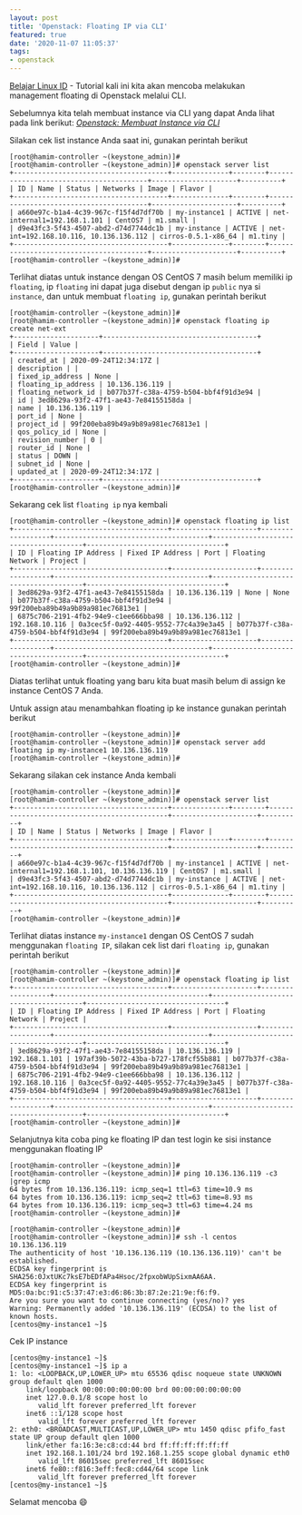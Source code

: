 ```yaml
---
layout: post
title: 'Openstack: Floating IP via CLI'
featured: true
date: '2020-11-07 11:05:37'
tags:
- openstack
---
```


[Belajar Linux ID](/) - Tutorial kali ini kita akan mencoba melakukan management floating di Openstack melalui CLI.

Sebelumnya kita telah membuat instance via CLI yang dapat Anda lihat pada link berikut: _[Openstack: Membuat Instance via CLI](/openstack-membuat-instance-via-cli/)_

Silakan cek list instance Anda saat ini, gunakan perintah berikut

<!--kg-card-begin: markdown-->

    [root@hamim-controller ~(keystone_admin)]#
    [root@hamim-controller ~(keystone_admin)]# openstack server list
    +--------------------------------------+--------------+--------+----------------------------------------+---------------------+----------+
    | ID | Name | Status | Networks | Image | Flavor |
    +--------------------------------------+--------------+--------+----------------------------------------+---------------------+----------+
    | a660e97c-b1a4-4c39-967c-f15f4d7df70b | my-instance1 | ACTIVE | net-internal1=192.168.1.101 | CentOS7 | m1.small |
    | d9e43fc3-5f43-4507-abd2-d74d7744dc1b | my-instance | ACTIVE | net-int=192.168.10.116, 10.136.136.112 | cirros-0.5.1-x86_64 | m1.tiny |
    +--------------------------------------+--------------+--------+----------------------------------------+---------------------+----------+
    [root@hamim-controller ~(keystone_admin)]#

<!--kg-card-end: markdown-->

Terlihat diatas untuk instance dengan OS CentOS 7 masih belum memiliki ip `floating`, ip `floating` ini dapat juga disebut dengan ip `public` nya si `instance`, dan untuk membuat `floating ip`, gunakan perintah berikut

<!--kg-card-begin: markdown-->

    [root@hamim-controller ~(keystone_admin)]#
    [root@hamim-controller ~(keystone_admin)]# openstack floating ip create net-ext
    +---------------------+--------------------------------------+
    | Field | Value |
    +---------------------+--------------------------------------+
    | created_at | 2020-09-24T12:34:17Z |
    | description | |
    | fixed_ip_address | None |
    | floating_ip_address | 10.136.136.119 |
    | floating_network_id | b077b37f-c38a-4759-b504-bbf4f91d3e94 |
    | id | 3ed8629a-93f2-47f1-ae43-7e84155158da |
    | name | 10.136.136.119 |
    | port_id | None |
    | project_id | 99f200eba89b49a9b89a981ec76813e1 |
    | qos_policy_id | None |
    | revision_number | 0 |
    | router_id | None |
    | status | DOWN |
    | subnet_id | None |
    | updated_at | 2020-09-24T12:34:17Z |
    +---------------------+--------------------------------------+
    [root@hamim-controller ~(keystone_admin)]#

<!--kg-card-end: markdown-->

Sekarang cek list `floating ip` nya kembali

<!--kg-card-begin: markdown-->

    
    [root@hamim-controller ~(keystone_admin)]# openstack floating ip list
    +--------------------------------------+---------------------+------------------+--------------------------------------+--------------------------------------+----------------------------------+
    | ID | Floating IP Address | Fixed IP Address | Port | Floating Network | Project |
    +--------------------------------------+---------------------+------------------+--------------------------------------+--------------------------------------+----------------------------------+
    | 3ed8629a-93f2-47f1-ae43-7e84155158da | 10.136.136.119 | None | None | b077b37f-c38a-4759-b504-bbf4f91d3e94 | 99f200eba89b49a9b89a981ec76813e1 |
    | 6875c706-2191-4fb2-94e9-c1ee666bba98 | 10.136.136.112 | 192.168.10.116 | 0a3cec5f-0a92-4405-9552-77c4a39e3a45 | b077b37f-c38a-4759-b504-bbf4f91d3e94 | 99f200eba89b49a9b89a981ec76813e1 |
    +--------------------------------------+---------------------+------------------+--------------------------------------+--------------------------------------+----------------------------------+
    [root@hamim-controller ~(keystone_admin)]#

<!--kg-card-end: markdown-->

Diatas terlihat untuk floating yang baru kita buat masih belum di assign ke instance CentOS 7 Anda.

Untuk assign atau menambahkan floating ip ke instance gunakan perintah berikut

<!--kg-card-begin: markdown-->

    [root@hamim-controller ~(keystone_admin)]#
    [root@hamim-controller ~(keystone_admin)]# openstack server add floating ip my-instance1 10.136.136.119
    [root@hamim-controller ~(keystone_admin)]#

<!--kg-card-end: markdown-->

Sekarang silakan cek instance Anda kembali

<!--kg-card-begin: markdown-->

    [root@hamim-controller ~(keystone_admin)]#
    [root@hamim-controller ~(keystone_admin)]# openstack server list
    +--------------------------------------+--------------+--------+---------------------------------------------+---------------------+----------+
    | ID | Name | Status | Networks | Image | Flavor |
    +--------------------------------------+--------------+--------+---------------------------------------------+---------------------+----------+
    | a660e97c-b1a4-4c39-967c-f15f4d7df70b | my-instance1 | ACTIVE | net-internal1=192.168.1.101, 10.136.136.119 | CentOS7 | m1.small |
    | d9e43fc3-5f43-4507-abd2-d74d7744dc1b | my-instance | ACTIVE | net-int=192.168.10.116, 10.136.136.112 | cirros-0.5.1-x86_64 | m1.tiny |
    +--------------------------------------+--------------+--------+---------------------------------------------+---------------------+----------+
    [root@hamim-controller ~(keystone_admin)]#

<!--kg-card-end: markdown-->

Terlihat diatas instance `my-instance1` dengan OS CentOS 7 sudah menggunakan `floating IP`, silakan cek list dari `floating ip`, gunakan perintah berikut

<!--kg-card-begin: markdown-->

    [root@hamim-controller ~(keystone_admin)]#
    [root@hamim-controller ~(keystone_admin)]# openstack floating ip list
    +--------------------------------------+---------------------+------------------+--------------------------------------+--------------------------------------+----------------------------------+
    | ID | Floating IP Address | Fixed IP Address | Port | Floating Network | Project |
    +--------------------------------------+---------------------+------------------+--------------------------------------+--------------------------------------+----------------------------------+
    | 3ed8629a-93f2-47f1-ae43-7e84155158da | 10.136.136.119 | 192.168.1.101 | 197af39b-5072-43ba-b727-178fcf55b881 | b077b37f-c38a-4759-b504-bbf4f91d3e94 | 99f200eba89b49a9b89a981ec76813e1 |
    | 6875c706-2191-4fb2-94e9-c1ee666bba98 | 10.136.136.112 | 192.168.10.116 | 0a3cec5f-0a92-4405-9552-77c4a39e3a45 | b077b37f-c38a-4759-b504-bbf4f91d3e94 | 99f200eba89b49a9b89a981ec76813e1 |
    +--------------------------------------+---------------------+------------------+--------------------------------------+--------------------------------------+----------------------------------+
    [root@hamim-controller ~(keystone_admin)]#

<!--kg-card-end: markdown-->

Selanjutnya kita coba ping ke floating IP dan test login ke sisi instance menggunakan floating IP

<!--kg-card-begin: markdown-->

    [root@hamim-controller ~(keystone_admin)]#
    [root@hamim-controller ~(keystone_admin)]# ping 10.136.136.119 -c3 |grep icmp
    64 bytes from 10.136.136.119: icmp_seq=1 ttl=63 time=10.9 ms
    64 bytes from 10.136.136.119: icmp_seq=2 ttl=63 time=8.93 ms
    64 bytes from 10.136.136.119: icmp_seq=3 ttl=63 time=4.24 ms
    [root@hamim-controller ~(keystone_admin)]#
    
    [root@hamim-controller ~(keystone_admin)]#
    [root@hamim-controller ~(keystone_admin)]# ssh -l centos 10.136.136.119
    The authenticity of host '10.136.136.119 (10.136.136.119)' can't be established.
    ECDSA key fingerprint is SHA256:0JxtUKc7ksE7bEDfAPa4Hsoc/2fpxobWUpSixmAA6AA.
    ECDSA key fingerprint is MD5:0a:bc:91:c5:37:47:e3:d6:86:3b:87:2e:21:9e:f6:f9.
    Are you sure you want to continue connecting (yes/no)? yes
    Warning: Permanently added '10.136.136.119' (ECDSA) to the list of known hosts.
    [centos@my-instance1 ~]$

<!--kg-card-end: markdown-->

Cek IP instance

<!--kg-card-begin: markdown-->

    [centos@my-instance1 ~]$
    [centos@my-instance1 ~]$ ip a
    1: lo: <LOOPBACK,UP,LOWER_UP> mtu 65536 qdisc noqueue state UNKNOWN group default qlen 1000
        link/loopback 00:00:00:00:00:00 brd 00:00:00:00:00:00
        inet 127.0.0.1/8 scope host lo
           valid_lft forever preferred_lft forever
        inet6 ::1/128 scope host
           valid_lft forever preferred_lft forever
    2: eth0: <BROADCAST,MULTICAST,UP,LOWER_UP> mtu 1450 qdisc pfifo_fast state UP group default qlen 1000
        link/ether fa:16:3e:c8:cd:44 brd ff:ff:ff:ff:ff:ff
        inet 192.168.1.101/24 brd 192.168.1.255 scope global dynamic eth0
           valid_lft 86015sec preferred_lft 86015sec
        inet6 fe80::f816:3eff:fec8:cd44/64 scope link
           valid_lft forever preferred_lft forever
    [centos@my-instance1 ~]$

<!--kg-card-end: markdown-->

Selamat mencoba 😄

